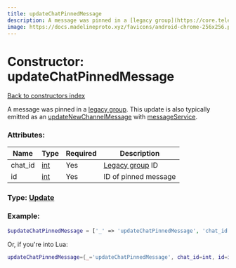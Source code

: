 ```yaml
---
title: updateChatPinnedMessage
description: A message was pinned in a [legacy group](https://core.telegram.org/api/channel). This update is also typically emitted as an [updateNewChannelMessage](updateNewChannelMessage.md) with [messageService](messageService.md).
image: https://docs.madelineproto.xyz/favicons/android-chrome-256x256.png
---
```

# Constructor: updateChatPinnedMessage  
[Back to constructors index](index.md)



A message was pinned in a [legacy group](https://core.telegram.org/api/channel). This update is also typically emitted as an [updateNewChannelMessage](updateNewChannelMessage.md) with [messageService](messageService.md).

### Attributes:

| Name     |    Type       | Required | Description |
|----------|---------------|----------|-------------|
|chat\_id|[int](../types/int.md) | Yes|[Legacy group](https://core.telegram.org/api/channel) ID|
|id|[int](../types/int.md) | Yes|ID of pinned message|



### Type: [Update](../types/Update.md)


### Example:

```php
$updateChatPinnedMessage = ['_' => 'updateChatPinnedMessage', 'chat_id' => int, 'id' => int];
```  


Or, if you're into Lua:

```lua
updateChatPinnedMessage={_='updateChatPinnedMessage', chat_id=int, id=int}

```


